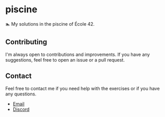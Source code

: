 # piscine
🏊 My solutions in the piscine of École 42.

## Contributing
I'm always open to contributions and improvements. If you have any suggestions, feel free to open an issue or a pull request.

## Contact
Feel free to contact me if you need help with the exercises or if you have any questions.

- [Email](mailto:emirhan@babaoglu.dev)
- [Discord](https://discord.gg/taMRRAHb6y)
